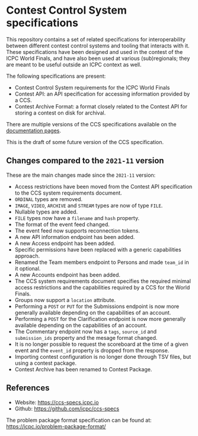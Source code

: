 # Contest Control System specifications

This repository contains a set of related specifications for
interoperability between different contest control systems and tooling
that interacts with it. These specifications have been designed and
used in the contest of the ICPC World Finals, and have also been used
at various (sub)regionals; they are meant to be useful outside an ICPC
context as well.

The following specifications are present:

* Contest Control System requirements for the ICPC World Finals
* Contest API: an API specification for accessing information
  provided by a CCS.
* Contest Archive Format: a format closely related to the Contest API
  for storing a contest on disk for archival.

There are multiple versions of the CCS specifications available on the
[documentation pages](https://ccs-specs.icpc.io/).

This is the draft of some future version of the CCS specification.

## Changes compared to the `2021-11` version

These are the main changes made since the `2021-11` version:

* Access restrictions have been moved from the Contest API specification to
  the CCS system requirements document.
* `ORDINAL` types are removed.
* `IMAGE`, `VIDEO`, `ARCHIVE` and `STREAM` types are now of type `FILE`.
* Nullable types are added.
* `FILE` types now have a `filename` and `hash` property.
* The format of the event feed changed.
* The event feed now supports reconnection tokens.
* A new API information endpoint has been added.
* A new Access endpoint has been added.
* Specific permissions have been replaced with a generic capabilities approach.
* Renamed the Team members endpoint to Persons and made `team_id` in it optional.
* A new Accounts endpoint has been added.
* The CCS system requirements document specifies the required minimal access restrictions
  and the capabilities required by a CCS for the World Finals.
* Groups now support a `location` attribute.
* Performing a `POST` or `PUT` for the Submissions endpoint is now more generally available
  depending on the capabilities of an account.
* Performing a `POST` for the Clarification endpoint is now more generally available depending
  on the capabilities of an account.
* The Commentary endpoint now has a `tags`, `source_id` and `submission_ids` property and the
  mesage format changed.
* It is no longer possible to request the scoreboard at the time of a given event and the `event_id`
  property is dropped from the response.
* Importing contest configuration is no longer done through TSV files, but using a contest package.
* Contest Archive has been renamed to Contest Package.

## References

* Website: <https://ccs-specs.icpc.io>
* Github: <https://github.com/icpc/ccs-specs>

The problem package format specification can be found at: <https://icpc.io/problem-package-format/>
